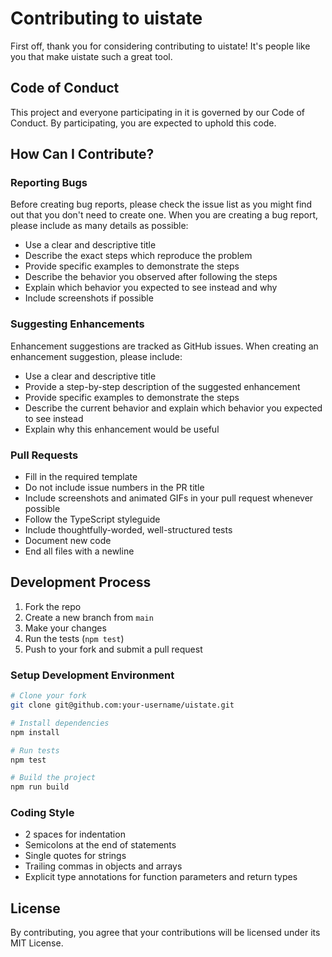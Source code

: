 # Contributing to uistate

First off, thank you for considering contributing to uistate! It's people like you that make uistate such a great tool.

## Code of Conduct

This project and everyone participating in it is governed by our Code of Conduct. By participating, you are expected to uphold this code.

## How Can I Contribute?

### Reporting Bugs

Before creating bug reports, please check the issue list as you might find out that you don't need to create one. When you are creating a bug report, please include as many details as possible:

* Use a clear and descriptive title
* Describe the exact steps which reproduce the problem
* Provide specific examples to demonstrate the steps
* Describe the behavior you observed after following the steps
* Explain which behavior you expected to see instead and why
* Include screenshots if possible

### Suggesting Enhancements

Enhancement suggestions are tracked as GitHub issues. When creating an enhancement suggestion, please include:

* Use a clear and descriptive title
* Provide a step-by-step description of the suggested enhancement
* Provide specific examples to demonstrate the steps
* Describe the current behavior and explain which behavior you expected to see instead
* Explain why this enhancement would be useful

### Pull Requests

* Fill in the required template
* Do not include issue numbers in the PR title
* Include screenshots and animated GIFs in your pull request whenever possible
* Follow the TypeScript styleguide
* Include thoughtfully-worded, well-structured tests
* Document new code
* End all files with a newline

## Development Process

1. Fork the repo
2. Create a new branch from `main`
3. Make your changes
4. Run the tests (`npm test`)
5. Push to your fork and submit a pull request

### Setup Development Environment

```bash
# Clone your fork
git clone git@github.com:your-username/uistate.git

# Install dependencies
npm install

# Run tests
npm test

# Build the project
npm run build
```

### Coding Style

* 2 spaces for indentation
* Semicolons at the end of statements
* Single quotes for strings
* Trailing commas in objects and arrays
* Explicit type annotations for function parameters and return types

## License

By contributing, you agree that your contributions will be licensed under its MIT License.
